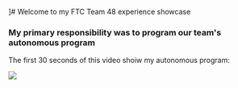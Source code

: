 ]# Welcome to my FTC Team 48 experience showcase

### My primary responsibility was to program our team's autonomous program

The first 30 seconds of this video shoiw my autonomous program:

![](https://lbschools-my.sharepoint.com/:v:/g/personal/201220759_lbschools_net/EY0qz0yCNVxHuKWEjOHbVk4BZHccXxIVWBBjIMCB07KnLg?e=oEfWR8)

